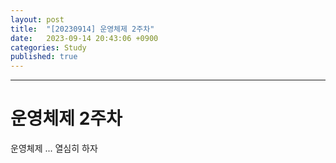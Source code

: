 ```yaml
---
layout: post
title:  "[20230914] 운영체제 2주차"
date:   2023-09-14 20:43:06 +0900
categories: Study
published: true
---
```


---
# 운영체제 2주차
운영체제 ... 열심히 하자